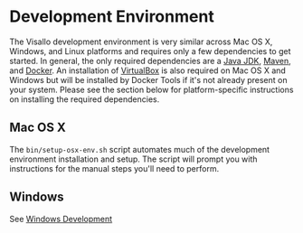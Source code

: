 # Development Environment

The Visallo development environment is very similar across Mac OS X, Windows, and Linux platforms and requires only a few dependencies to get started. In general, the only required dependencies are a [Java JDK](http://www.oracle.com/technetwork/java/javase/downloads/index.html), [Maven](https://maven.apache.org), and [Docker](https://www.docker.com/). An installation of [VirtualBox](https://www.virtualbox.org/) is also required on Mac OS X and Windows but will be installed by Docker Tools if it's not already present on your system. Please see the section below for platform-specific instructions on installing the required dependencies.

## Mac OS X

The `bin/setup-osx-env.sh` script automates much of the development environment installation and setup. The script will prompt you with instructions for the manual steps you'll need to perform.

## Windows

See [Windows Development](windows-development.md)
